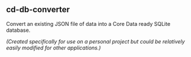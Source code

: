## cd-db-converter

Convert an existing JSON file of data into a Core Data ready SQLite database. 

_(Created specifically for use on a personal project but could be relatively easily modified for other applications.)_
